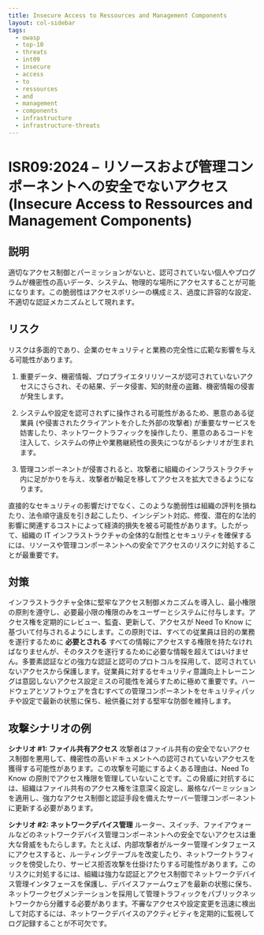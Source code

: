 ```yaml
---
title: Insecure Access to Ressources and Management Components
layout: col-sidebar
tags:
  - owasp
  - top-10
  - threats
  - int09
  - insecure
  - access
  - to
  - ressources
  - and
  - management
  - components
  - infrastructure
  - infrastructure-threats
---
```


# ISR09:2024 – リソースおよび管理コンポーネントへの安全でないアクセス (Insecure Access to Ressources and Management Components)

## 説明

適切なアクセス制御とパーミッションがないと、認可されていない個人やプログラムが機密性の高いデータ、システム、物理的な場所にアクセスすることが可能になります。この脆弱性はアクセスポリシーの構成ミス、過度に許容的な設定、不適切な認証メカニズムとして現れます。

## リスク

リスクは多面的であり、企業のセキュリティと業務の完全性に広範な影響を与える可能性があります。

1. 重要データ、機密情報、プロプライエタリリソースが認可されていないアクセスにさらされ、その結果、データ侵害、知的財産の盗難、機密情報の侵害が発生します。

2. システムや設定を認可されずに操作される可能性があるため、悪意のある従業員 (や侵害されたクライアントを介した外部の攻撃者) が重要なサービスを妨害したり、ネットワークトラフィックを操作したり、悪意のあるコードを注入して、システムの停止や業務継続性の喪失につながるシナリオが生まれます。

3. 管理コンポーネントが侵害されると、攻撃者に組織のインフラストラクチャ内に足がかりを与え、攻撃者が軸足を移してアクセスを拡大できるようになります。

直接的なセキュリティの影響だけでなく、このような脆弱性は組織の評判を損ねたり、法令順守違反を引き起こしたり、インシデント対応、修復、潜在的な法的影響に関連するコストによって経済的損失を被る可能性があります。したがって、組織の IT インフラストラクチャの全体的な耐性とセキュリティを確保するには、リソースや管理コンポーネントへの安全でアクセスのリスクに対処することが最重要です。

## 対策

インフラストラクチャ全体に堅牢なアクセス制御メカニズムを導入し、最小権限の原則を遵守し、必要最小限の権限のみをユーザーとシステムに付与します。アクセス権を定期的にレビュー、監査、更新して、アクセスが Need To Know に基づいて付与されるようにします。この原則では、すべての従業員は目的の業務を遂行するために **必要とされる** すべての情報にアクセスする権限を持たなければなりませんが、そのタスクを遂行するために必要な情報を超えてはいけません。多要素認証などの強力な認証と認可のプロトコルを採用して、認可されていないアクセスから保護します。従業員に対するセキュリティ意識向上トレーニングは意図しないアクセス設定ミスの可能性を減らすために極めて重要です。ハードウェアとソフトウェアを含むすべての管理コンポーネントをセキュリティパッチや設定で最新の状態に保ち、絵供養に対する堅牢な防御を維持します。

## 攻撃シナリオの例

**シナリオ #1: ファイル共有アクセス**
攻撃者はファイル共有の安全でないアクセス制御を悪用して、機密性の高いドキュメントへの認可されていないアクセスを獲得する可能性があります。この攻撃を可能にするよくある理由は、Need To Know の原則でアクセス権限を管理していないことです。この脅威に対抗するには、組織はファイル共有のアクセス権を注意深く設定し、厳格なパーミッションを適用し、強力なアクセス制御と認証手段を備えたサーバー管理コンポーネントに更新する必要があります。

**シナリオ #2: ネットワークデバイス管理**
ルーター、スイッチ、ファイアウォールなどのネットワークデバイス管理コンポーネントへの安全でないアクセスは重大な脅威をもたらします。たとえば、内部攻撃者がルーター管理インタフェースにアクセスすると、ルーティングテーブルを改変したり、ネットワークトラフィックを傍受したり、サービス拒否攻撃を仕掛けたりする可能性があります。このリスクに対処するには、組織は強力な認証とアクセス制御でネットワークデバイス管理インタフェースを保護し、デバイスファームウェアを最新の状態に保ち、ネットワークセグメンテーションを採用して管理トラフィックをパブリックネットワークから分離する必要があります。不審なアクセスや設定変更を迅速に検出して対応するには、ネットワークデバイスのアクティビティを定期的に監視してログ記録することが不可欠です。
